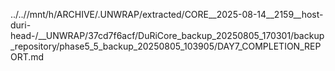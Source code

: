 ../..//mnt/h/ARCHIVE/.UNWRAP/extracted/CORE__2025-08-14__2159__host-duri-head-/__UNWRAP/37cd7f6acf/DuRiCore_backup_20250805_170301/backup_repository/phase5_5_backup_20250805_103905/DAY7_COMPLETION_REPORT.md